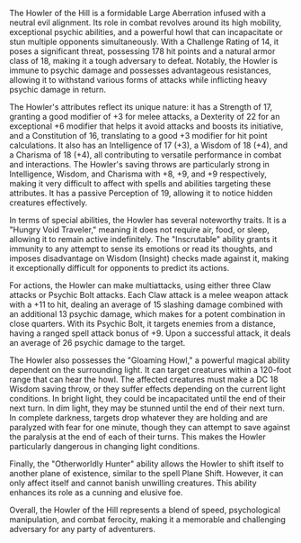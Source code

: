 The Howler of the Hill is a formidable Large Aberration infused with a neutral evil alignment. Its role in combat revolves around its high mobility, exceptional psychic abilities, and a powerful howl that can incapacitate or stun multiple opponents simultaneously. With a Challenge Rating of 14, it poses a significant threat, possessing 178 hit points and a natural armor class of 18, making it a tough adversary to defeat. Notably, the Howler is immune to psychic damage and possesses advantageous resistances, allowing it to withstand various forms of attacks while inflicting heavy psychic damage in return.

The Howler's attributes reflect its unique nature: it has a Strength of 17, granting a good modifier of +3 for melee attacks, a Dexterity of 22 for an exceptional +6 modifier that helps it avoid attacks and boosts its initiative, and a Constitution of 16, translating to a good +3 modifier for hit point calculations. It also has an Intelligence of 17 (+3), a Wisdom of 18 (+4), and a Charisma of 18 (+4), all contributing to versatile performance in combat and interactions. The Howler's saving throws are particularly strong in Intelligence, Wisdom, and Charisma with +8, +9, and +9 respectively, making it very difficult to affect with spells and abilities targeting these attributes. It has a passive Perception of 19, allowing it to notice hidden creatures effectively.

In terms of special abilities, the Howler has several noteworthy traits. It is a "Hungry Void Traveler," meaning it does not require air, food, or sleep, allowing it to remain active indefinitely. The "Inscrutable" ability grants it immunity to any attempt to sense its emotions or read its thoughts, and imposes disadvantage on Wisdom (Insight) checks made against it, making it exceptionally difficult for opponents to predict its actions.

For actions, the Howler can make multiattacks, using either three Claw attacks or Psychic Bolt attacks. Each Claw attack is a melee weapon attack with a +11 to hit, dealing an average of 15 slashing damage combined with an additional 13 psychic damage, which makes for a potent combination in close quarters. With its Psychic Bolt, it targets enemies from a distance, having a ranged spell attack bonus of +9. Upon a successful attack, it deals an average of 26 psychic damage to the target.

The Howler also possesses the "Gloaming Howl," a powerful magical ability dependent on the surrounding light. It can target creatures within a 120-foot range that can hear the howl. The affected creatures must make a DC 18 Wisdom saving throw, or they suffer effects depending on the current light conditions. In bright light, they could be incapacitated until the end of their next turn. In dim light, they may be stunned until the end of their next turn. In complete darkness, targets drop whatever they are holding and are paralyzed with fear for one minute, though they can attempt to save against the paralysis at the end of each of their turns. This makes the Howler particularly dangerous in changing light conditions.

Finally, the "Otherworldly Hunter" ability allows the Howler to shift itself to another plane of existence, similar to the spell Plane Shift. However, it can only affect itself and cannot banish unwilling creatures. This ability enhances its role as a cunning and elusive foe.

Overall, the Howler of the Hill represents a blend of speed, psychological manipulation, and combat ferocity, making it a memorable and challenging adversary for any party of adventurers.
